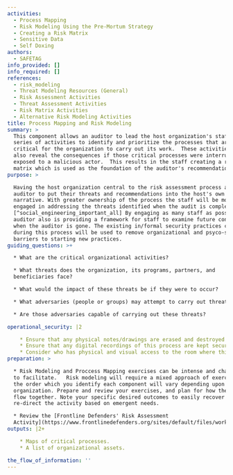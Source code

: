 ```yaml
---
activities:
  - Process Mapping
  - Risk Modeling Using the Pre-Mortum Strategy
  - Creating a Risk Matrix
  - Sensitive Data
  - Self Doxing
authors:
  - SAFETAG
info_provided: []
info_required: []
references:
  - risk_modeling
  - Threat Modeling Resources (General)
  - Risk Assessment Activities
  - Threat Assessment Activities
  - Risk Matrix Activities
  - Alternative Risk Modeling Activities
title: Process Mapping and Risk Modeling
summary: >
  This component allows an auditor to lead the host organization's staff in a
  series of activities to identify and prioritize the processes that are
  critical for the organization to carry out its work.  These activities will
  also reveal the consequences if those critical processes were interrupted or
  exposed to a malicious actor.  This results in the staff creating a risk
  matrix which is used as the foundation of the auditor's recommendations.
purpose: >

  Having the host organization central to the risk assessment process allows the
  auditor to put their threats and recommendations into the host's own
  narrative. With greater ownership of the process the staff will be more
  engaged in addressing the threats identified when the audit is complete.
  [^social_engineering_important_all] By engaging as many staff as possible the
  auditor also is providing a framework for staff to examine future concerns
  when the auditor is gone. The existing in/formal security practices captured
  during this process will be used to remove organizational and psyco-social
  barriers to starting new practices.
guiding_questions: >+

  * What are the critical organizational activities?

  * What threats does the organization, its programs, partners, and
  beneficiaries face?

  * What would the impact of these threats be if they were to occur?

  * What adversaries (people or groups) may attempt to carry out threats?

  * Are those adversaries capable of carrying out these threats?

operational_security: |2

    * Ensure that any physical notes/drawings are erased and destroyed once digitally recorded.
    * Ensure that any digital recordings of this process are kept secure and encrypted. 
    * Consider who has physical and visual access to the room where this process takes place, and if the room can be secured if this activity may span long/overnight breaks.
preparation: >

  * Risk Modeling and Proccess Mapping exercises can be intense and challenging
  to facilitate.   Risk modeling will require a mixed approach of exercises, and
  the order which you identify each component will vary depending upon the
  organization. Prepare and review your exercises, and plan for how they will
  flow together. Note your specific desired outcomes to easily recover or
  re-direct the activity based on emergent needs.

  * Review the [Frontline Defenders' Risk Assessment
  Activity](https://www.frontlinedefenders.org/sites/default/files/workbook_eng_master.pdf)
outputs: |2+

    * Maps of critical processes.
    * A list of organizational assets.

the_flow_of_information: ''
---
```


